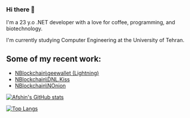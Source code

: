 ### Hi there 👋

I'm a 23 y.o .NET developer with a love for coffee, programming, and biotechnology.

I'm currently studying Computer Engineering at the University of Tehran.

Some of my recent work:
---
- [NBlockchain\geewallet (Lightning)](https://github.com/nblockchain/geewallet/commits/rc/LN-m13?author=aarani)
- [NBlockchain\DNL.Kiss](https://github.com/nblockchain/DotNetLightning.Kiss/commits?author=aarani)
- [NBlockchain\NOnion](https://github.com/nblockchain/NOnion/commits?author=aarani)

[![Afshin's GitHub stats](https://github-readme-stats.vercel.app/api?username=aarani)](https://github.com/aarani)

[![Top Langs](https://github-readme-stats.vercel.app/api/top-langs/?username=aarani&layout=compact)](https://github.com/aarani)
